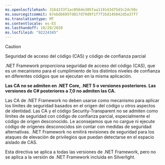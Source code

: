 ```yaml
---
ms.openlocfilehash: 3164233f1ac056de385faa119143d75d3c2dc50c
ms.sourcegitcommit: 67ebdb695fd017d79d9f1f7f35d145042d5a37f7
ms.translationtype: MT
ms.contentlocale: es-ES
ms.lasthandoff: 10/20/2020
ms.locfileid: "92224345"
---
```

> [!CAUTION]
> Seguridad de acceso del código (CAS) y código de confianza parcial
>
> .NET Framework proporciona seguridad de acceso del código (CAS), que es un mecanismo para el cumplimiento de los distintos niveles de confianza en diferentes códigos que se ejecutan en la misma aplicación.
>
> **Las CA no se admiten en .NET Core, .NET 5 o versiones posteriores. Las versiones de C# posteriores a 7,0 no admiten las CA.**
>
> Las CA de .NET Framework no deben usarse como mecanismo para aplicar los límites de seguridad basados en el origen del código u otros aspectos de identidad. Las CA y el código Security-Transparent no se admiten como límites de seguridad con código de confianza parcial, especialmente el código de origen desconocido. Le aconsejamos que no cargue ni ejecute código de orígenes desconocidos sin contar con medidas de seguridad alternativas. .NET Framework no emitirá revisiones de seguridad para los ataques de elevación de privilegios que puedan detectarse en el espacio aislado de CAS.
>
> Esta directiva se aplica a todas las versiones de .NET Framework, pero no se aplica a la versión de .NET Framework incluida en Silverlight.
